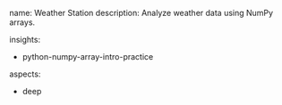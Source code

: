 name: Weather Station
description: Analyze weather data using NumPy arrays.

insights:
  - python-numpy-array-intro-practice

aspects:
  - deep
